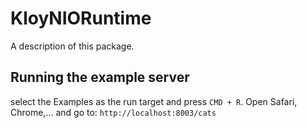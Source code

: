 # KloyNIORuntime

A description of this package.

## Running the example server 
select the Examples as the run target and press `CMD + R`. 
Open Safari, Chrome,... and go to: `http://localhost:8003/cats`
